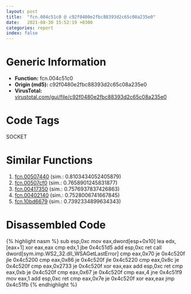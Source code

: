 ```yaml
---
layout: post
title:  "fcn.004c51c0 @ c92f0480e2fbc88393d2c65c08a235e0"
date:   2021-08-30 15:52:19 +0300
categories: report
index: false
---
```


# Generic Information
- **Function:** fcn.004c51c0
- **Origin (md5):** c92f0480e2fbc88393d2c65c08a235e0
- **VirusTotal:** [virustotal.com/gui/file/c92f0480e2fbc88393d2c65c08a235e0][virustotal_ref]

# Code Tags
<span class="tag" id="SOCKET">SOCKET</span>


# Similar Functions

1. [fcn.00507440][similar_1_ref] (sim.: 0.8103434052405879)
2. [fcn.00507cf0][similar_2_ref] (sim.: 0.7658901245831877)
3. [fcn.00417350][similar_3_ref] (sim.: 0.7576937837426863)
4. [fcn.00402140][similar_4_ref] (sim.: 0.7528006741667845)
5. [fcn.10bd6679][similar_5_ref] (sim.: 0.7392334899634343)


# Disassembled Code

{% highlight nasm %}
sub esp,0xc
mov eax,dword[esp+0x10]
lea edx,[eax+1]
xor eax,eax
cmp edx,1
jbe 0x4c51d5
add esp,0xc
ret
call dword[sym.imp.WS2_32.dll_WSAGetLastError]
cmp eax,0x70
je 0x4c520f
jle 0x4c5200
cmp eax,0x86
je 0x4c520f
jle 0x4c5220
cmp eax,0x8c
je 0x4c520f
cmp eax,0x2733
je 0x4c520f
xor eax,eax
add esp,0xc
ret
cmp eax,0xb
je 0x4c520f
cmp eax,0x67
je 0x4c520f
cmp eax,4
jne 0x4c51f9
mov eax,1
add esp,0xc
ret
cmp eax,0x7e
je 0x4c520f
xor eax,eax
jmp 0x4c51fb
{% endhighlight %}


[similar_1_ref]: /report/fcn.00507440@e2ba7f10eb234338a49853c34d7d9c56
[similar_2_ref]: /report/fcn.00507cf0@e2ba7f10eb234338a49853c34d7d9c56
[similar_3_ref]: /report/fcn.00417350@623952564c193310b2e5c9b0fe299d07
[similar_4_ref]: /report/fcn.00402140@a2475448bf4050c1583e1970984a4d00
[similar_5_ref]: /report/fcn.10bd6679@89dc67d2f980e8488f97b1bf8cb24258
[virustotal_ref]: https://www.virustotal.com/gui/file/c92f0480e2fbc88393d2c65c08a235e0